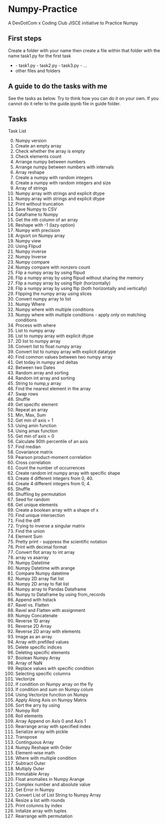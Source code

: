 # Numpy-Practice
A DevDotCom x Coding Club JISCE initiative to Practice Numpy 

## First steps
Create a folder with your name
then create a file within that folder with the name task1.py for the first task
- <YourName>
  - task1.py
  - task2.py
  - task3.py
  - ...
- other files and folders

## A guide to do the tasks with me
See the tasks as below. Try to think how you can do it on your own. If you cannot do it refer to the guide.ipynb file in guide folder. 
## Tasks

Task List

0. Numpy version
1. Create an empty array
2. Check whether the array is empty
3. Check elements count
4. Arrange numpy between numbers
5. Arrange numpy between numbers with intervals
6. Array reshape
7. Create a numpy with random integers
8. Create a numpy with random integers and size
9. Array of strings
10. Numpy array with strings and explicit dtype
11. Numpy array with strings and explicit dtype
12. Print without truncation
13. Save Numpy to CSV
14. Dataframe to Numpy
15. Get the nth column of an array
16. Reshape with -1 (lazy option)
17. Numpy with precision
18. Argsort on Numpy array
19. Numpy view
20. Using Flipud
21. Numpy inverse
22. Numpy Inverse
23. Numpy compare
24. Numpy compare with nonzero count
25. Flip a numpy array by using flipud
26. Flip a numpy array by using flipud without sharing the memory
27. Flip a numpy array by using fliplr (horizontally)
28. Flip a numpy array by using flip (both horizontally and vertically)
29. Flipping the numpy array using slices
30. Convert numpy array to list
31. Numpy Where
32. Numpy where with multiple conditions
33. Numpy where with multiple conditions - apply only on matching conditions
34. Process with where
35. List to numpy array
36. List to numpy array with explicit dtype
37. 2D list to numpy array
38. Convert list to float numpy array
39. Convert list to numpy array with explicit datatype
40. Find common values between two numpy array
41. Get today in numpy and deltas
42. Between two Dates
43. Random array and sorting
44. Random int array and sorting
45. String to nump,y array
46. Find the nearest element in the array
47. Swap rows
48. Shuffle
49. Get specific element
50. Repeat an array
51. Min, Max, Sum
52. Get min of axis = 1
53. Using amin function
54. Using amax function
55. Get min of axis = 0
56. Calculate 90th percentile of an axis
57. Find median
58. Covariance matrix
59. Pearson product-moment correlation
60. Cross correlation
61. Count the number of occurrences
62. Create random int numpy array with specific shape
63. Create 4 different integers from 0, 40.
64. Create 4 different integers from 0, 4.
65. Shuffle
66. Shuffling by permutation
67. Seed for random
68. Get unique elements
69. Create a boolean array with a shape of x
70. Find unique intersection
71. Find the diff
72. Trying to inverse a singular matrix
73. Find the union
74. Element Sum
75. Pretty print - suppress the scientific notation
76. Print with decimal format
77. Convert flot array to int array
78. array vs asarray
79. Numpy Datetime
80. Numpy Datetime with arange
81. Compare Numpy datetime
82. Numpy 2D array flat list
83. Numpy 2D array to flat list
84. Numpy array to Pandas Dataframe
85. Numpy to Dataframe by using from_records
86. Append with hstack
87. Ravel vs. Flatten
88. Ravel and Flatten with assignment
89. Numpy Concatenate
90. Reverse 1D array
91. Reverse 2D Array
92. Reverse 2D array with elements
93. Image as an array
94. Array with prefilled values
95. Delete specific indices
96. Deleting specific elements
97. Boolean Numpy Array
98. Array of NaN
99. Replace values with specific condition
100. Selecting specific columns
101. Vectorize
102. If condition on Numpy array on the fly
103. If condition and sum on Numpy colum
104. Using Vectorize function on Numpy
105. Apply Along Axis on Numpy Matrix
106. Sort the arry by using
107. Numpy Roll
108. Roll elements
109. Array Append on Axis 0 and Axis 1
110. Rearrange array with specified index
111. Serialize array with pickle
112. Transpose
113. Continguous Array
114. Numpy Reshape with Order
115. Element-wise math
116. Where with multiple condition
117. Subtract Outer
118. Multiply Outer
119. Immutable Array
120. Float anomalies in Numpy Arange
121. Complex number and absolute value
122. Set Error in Numpy
123. Convert List of List String to Numpy Array
124. Resize a list with rounds
125. Print columns by index
126. Initalize array with tuples
127. Rearrange with permutation
